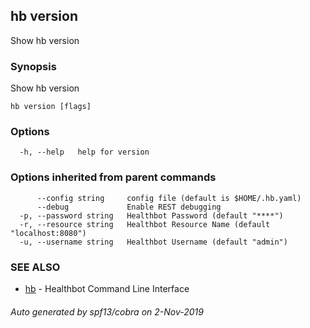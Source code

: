 ## hb version

Show hb version

### Synopsis

Show hb version

```
hb version [flags]
```

### Options

```
  -h, --help   help for version
```

### Options inherited from parent commands

```
      --config string     config file (default is $HOME/.hb.yaml)
      --debug             Enable REST debugging
  -p, --password string   Healthbot Password (default "****")
  -r, --resource string   Healthbot Resource Name (default "localhost:8080")
  -u, --username string   Healthbot Username (default "admin")
```

### SEE ALSO

* [hb](hb.md)	 - Healthbot Command Line Interface

###### Auto generated by spf13/cobra on 2-Nov-2019
